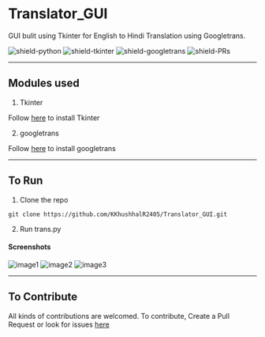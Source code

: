 # Translator_GUI 

GUI bulit using Tkinter for English to Hindi Translation using Googletrans.

![shield-python](https://img.shields.io/badge/Python-3.8.3-green?style=for-the-badge)
![shield-tkinter](https://img.shields.io/badge/TKinter-8.6-blue?style=for-the-badge)
![shield-googletrans](https://img.shields.io/badge/GoogleTrans-3.0-purple?style=for-the-badge)
![shield-PRs](https://img.shields.io/badge/PRs-Welcome-orange?style=for-the-badge)

<hr>

## Modules used

1) Tkinter

Follow [here](https://tkdocs.com/tutorial/install.html) to install Tkinter

2) googletrans

Follow [here](https://github.com/ssut/py-googletrans) to install googletrans
<hr>
 
## To Run
 
1) Clone the repo
 ```
 git clone https://github.com/KKhushhalR2405/Translator_GUI.git
 ```
2) Run trans.py

#### Screenshots
![image1](https://github.com/OverPoweredDev/Translator_GUI/blob/master/images/ss1.png)
![image2](https://github.com/OverPoweredDev/Translator_GUI/blob/master/images/ss2.png)
![image3](https://github.com/OverPoweredDev/Translator_GUI/blob/master/images/ss3.png)

<hr>


## To Contribute

All kinds of contributions are welcomed. To contribute, Create a Pull Request or look for issues [here](https://github.com/KKhushhalR2405/Translator_GUI/issues)
